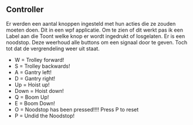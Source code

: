 ## Controller

Er werden een aantal knoppen ingesteld met hun acties die ze zouden moeten doen. Dit in een wpf applicatie.
Om te zien of dit werkt pas ik een Label aan die Toont welke knop er wordt ingedrukt of losgelaten.
Er is een noodstop. Deze weerhoud alle buttons om een signaal door te geven. Toch tot dat de vergrendeling weer uit staat.

 - W = Trolley forward!
 - S = Trolley backwards!
 - A = Gantry left!
 - D = Gantry right!
 - Up = Hoist up!
 - Down = Hoist down! 
 - Q = Boom Up!
 - E = Boom Down!
 - O = Noodstop has been pressed!!!! Press P to reset
 - P = Undid the Noodstop!